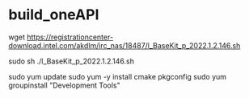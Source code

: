 # build_oneAPI

wget https://registrationcenter-download.intel.com/akdlm/irc_nas/18487/l_BaseKit_p_2022.1.2.146.sh

sudo sh ./l_BaseKit_p_2022.1.2.146.sh

sudo yum update
sudo yum -y install cmake pkgconfig
sudo yum groupinstall "Development Tools"
